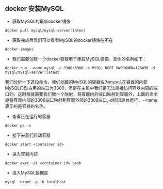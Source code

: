 ## docker 安装MySQL

- 获取MySQL的最新docker镜像

````shell
docker pull mysql/mysql-server:latest
````

- 获取完成后我们可以看看MySQL的docker镜像在不在

````shell
docker images
````

- 我们需要创建一个docker容器用于承载MySQL镜像，具体的名利如下：

````shell
docker run --name mysql -p 3308:3306 -e MYSQL_ROOT_PASSWORD=123456 -d mysql/mysql-server:latest
````

我们分析一下这段命令，我们创建的MySQL的容器名为mysql,在容器的内部MySQL自动占用的端口为3306，但是在主机中我们是无法直接访问容器内部的端口的，这时候就需要我们做一个映射，将容器内的端口映射到容器外，上面的命令是将容器内部的3306端口映射到容器外部的3308端口,-d标识后台运行，--name表示的是容器的名称。

- 查看正在运行的容器

````shell
docker ps -s
````

- 接下来我们启动容器

````shell
docker start <container id>
````

- 进入容器内部

````shell
docker exec -it <container id> bash
````

- 进入MySQL数据库

````shell
mysql -uroot -p -h localhost
````